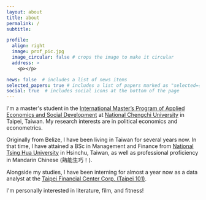 ```yaml
---
layout: about
title: about
permalink: /
subtitle: 

profile:
  align: right
  image: prof_pic.jpg
  image_circular: false # crops the image to make it circular
  address: >
    <p></p>

news: false  # includes a list of news items
selected_papers: true # includes a list of papers marked as "selected={true}"
social: true  # includes social icons at the bottom of the page
---
```


I'm a master's student in the [International Master’s Program of Applied Economics and Social Development](https://imes.nccu.edu.tw/) at [National Chengchi University](https://www.nccu.edu.tw/) in Taipei, Taiwan. My research interests are in political economics and econometrics.

Originally from Belize, I have been living in Taiwan for several years now. In that time, I have attained a BSc in Management and Finance from [National Tsing Hua University](https://nthu-en.site.nthu.edu.tw/) in Hsinchu, Taiwan, as well as professional proficiency in Mandarin Chinese (熟能生巧！). 

Alongside my studies, I have been interning for almost a year now as a data analyst at the [Taipei Financial Center Corp. (Taipei 101)](https://www.taipei-101.com.tw/en/corporate).

I'm personally interested in literature, film, and fitness!
